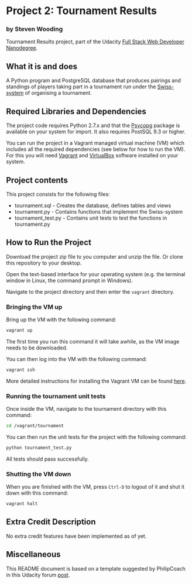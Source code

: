 # Project 2: Tournament Results
### by Steven Wooding
Tournament Results project, part of the Udacity [Full Stack Web Developer
Nanodegree](https://www.udacity.com/course/full-stack-web-developer-nanodegree--nd004).

## What it is and does
A Python program and PostgreSQL database that produces pairings and standings of players
taking part in a tournament run under the
[Swiss-system](https://en.wikipedia.org/wiki/Swiss-system_tournament) of organising a
tournament.

## Required Libraries and Dependencies
The project code requires Python 2.7.x and that the [Psycopg](http://initd.org/psycopg/)
package is available on your system for import. It also requires PostSQL 9.3 or higher.

You can run the project in a Vagrant managed virtual machine (VM) which includes all the
required dependencies (see below for how to run the VM). For this you will need
[Vagrant](https://www.vagrantup.com/downloads) and
[VirtualBox](https://www.virtualbox.org/wiki/Downloads) software installed on your
system.

## Project contents
This project consists for the following files:

* tournament.sql - Creates the database, defines tables and views
* tournament.py - Contains functions that implement the Swiss-system
* tournament_test.py - Contains unit tests to test the functions in tournament.py

## How to Run the Project
Download the project zip file to you computer and unzip the file. Or clone this
repository to your desktop.

Open the text-based interface for your operating system (e.g. the terminal
window in Linux, the command prompt in Windows).

Navigate to the project directory and then enter the `vagrant` directory.

### Bringing the VM up
Bring up the VM with the following command:

```bash
vagrant up
```

The first time you run this command it will take awhile, as the VM image needs to
be downloaded.

You can then log into the VM with the following command:

```bash
vagrant ssh
```

More detailed instructions for installing the Vagrant VM can be found
[here](https://www.udacity.com/wiki/ud197/install-vagrant).

### Running the tournament unit tests
Once inside the VM, navigate to the tournament directory with this command:

```bash
cd /vagrant/tournament
```

You can then run the unit tests for the project with the following command:

```bash
python tournament_test.py
```

All tests should pass successfully.

### Shutting the VM down
When you are finished with the VM, press `Ctrl-D` to logout of it and shut it down
with this command:

```bash
vagrant halt
```

## Extra Credit Description
No extra credit features have been implemented as of yet.

## Miscellaneous
This README document is based on a template suggested by PhilipCoach in this
Udacity forum [post](https://discussions.udacity.com/t/readme-files-in-project-1/23524).